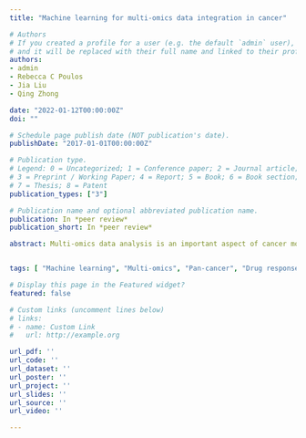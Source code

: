 ```yaml
---
title: "Machine learning for multi-omics data integration in cancer"

# Authors
# If you created a profile for a user (e.g. the default `admin` user), write the username (folder name) here 
# and it will be replaced with their full name and linked to their profile.
authors:
- admin 
- Rebecca C Poulos
- Jia Liu
- Qing Zhong

date: "2022-01-12T00:00:00Z"
doi: ""

# Schedule page publish date (NOT publication's date).
publishDate: "2017-01-01T00:00:00Z"

# Publication type.
# Legend: 0 = Uncategorized; 1 = Conference paper; 2 = Journal article;
# 3 = Preprint / Working Paper; 4 = Report; 5 = Book; 6 = Book section;
# 7 = Thesis; 8 = Patent
publication_types: ["3"]

# Publication name and optional abbreviated publication name.
publication: In *peer review*
publication_short: In *peer review*

abstract: Multi-omics data analysis is an important aspect of cancer molecular biology studies and has led to ground-breaking discoveries. Many efforts have been made to develop machine learning methods that automatically integrate omics data. Here, we review machine learning tools categorised as either general-purpose or task-specific, covering both supervised and unsupervised learning for integrative analysis of multi-omics data. We benchmark the performance of five machine learning approaches using data from the Cancer Cell Line Encyclopedia, reporting prediction accuracy on cancer type prediction and mean absolute error on drug response prediction, and evaluating runtime efficiency. This review provides recommendations to researchers regarding suitable machine learning method selection for their specific applications. It should also promote the development of novel machine learning methodologies for data integration, which will be essential for drug discovery, clinical trial design and personalised treatments.


tags: [ "Machine learning", "Multi-omics", "Pan-cancer", "Drug response"]

# Display this page in the Featured widget?
featured: false

# Custom links (uncomment lines below)
# links:
# - name: Custom Link
#   url: http://example.org

url_pdf: ''
url_code: ''
url_dataset: ''
url_poster: ''
url_project: ''
url_slides: ''
url_source: ''
url_video: ''

---
```


